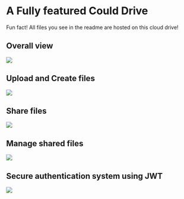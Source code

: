 # A Fully featured Could Drive
Fun fact! All files you see in the readme are hosted on this cloud drive!

## Overall view 
<img src="http://shadijiha.ddns.net/apinest/temp/0bOUcYJZoczPFmOqxrI2gzFFE8shXqsU/get" />

## Upload and Create files
<img src="http://shadijiha.ddns.net/apinest/temp/E1ZVpPgOiHe5iWxu2nLOB4VkT0auNYYA/get" />

## Share files
<img src="http://shadijiha.ddns.net/apinest/temp/6RAHyqzjJIHfk8hy7ogxrS0w8h90VQxD/get" />

## Manage shared files 
<img src="http://shadijiha.ddns.net/apinest/temp/sH1IahzpIxCmCWgYDYecGu58nnGoqbk5/get" />

## Secure authentication system using JWT
<img src="http://shadijiha.ddns.net/apinest/temp/DulWjahSP8CoFE3JxXB9yzFAsTHBGHhp/get" />
